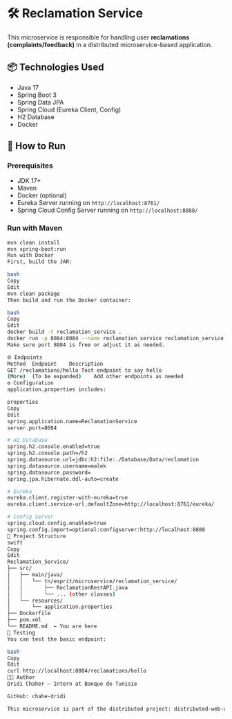 # 🛠️ Reclamation Service

This microservice is responsible for handling user **reclamations (complaints/feedback)** in a distributed microservice-based application.

## 📦 Technologies Used

- Java 17
- Spring Boot 3
- Spring Data JPA
- Spring Cloud (Eureka Client, Config)
- H2 Database
- Docker

## 🚀 How to Run

### Prerequisites

- JDK 17+
- Maven
- Docker (optional)
- Eureka Server running on `http://localhost:8761/`
- Spring Cloud Config Server running on `http://localhost:8888/`

### Run with Maven

```bash
mvn clean install
mvn spring-boot:run
Run with Docker
First, build the JAR:

bash
Copy
Edit
mvn clean package
Then build and run the Docker container:

bash
Copy
Edit
docker build -t reclamation_service .
docker run -p 8084:8084 --name reclamation_service reclamation_service
Make sure port 8084 is free or adjust it as needed.

🌐 Endpoints
Method	Endpoint	Description
GET	/reclamations/hello	Test endpoint to say hello
(More)	(To be expanded)	Add other endpoints as needed
⚙️ Configuration
application.properties includes:

properties
Copy
Edit
spring.application.name=ReclamationService
server.port=8084

# H2 Database
spring.h2.console.enabled=true
spring.h2.console.path=/h2
spring.datasource.url=jdbc:h2:file:./Database/Data/reclamation
spring.datasource.username=malek
spring.datasource.password=
spring.jpa.hibernate.ddl-auto=create

# Eureka
eureka.client.register-with-eureka=true
eureka.client.service-url.defaultZone=http://localhost:8761/eureka/

# Config Server
spring.cloud.config.enabled=true
spring.config.import=optional:configserver:http://localhost:8888
📁 Project Structure
swift
Copy
Edit
Reclamation_Service/
├── src/
│   ├── main/java/
│   │   └── tn/esprit/microservice/reclamation_service/
│   │       ├── ReclamationRestAPI.java
│   │       └── ... (other classes)
│   └── resources/
│       └── application.properties
├── Dockerfile
├── pom.xml
└── README.md  ← You are here
🧪 Testing
You can test the basic endpoint:

bash
Copy
Edit
curl http://localhost:8084/reclamations/hello
🧑‍💻 Author
Dridi Chaher – Intern at Banque de Tunisie

GitHub: chahe-dridi

This microservice is part of the distributed project: distributed-web-application